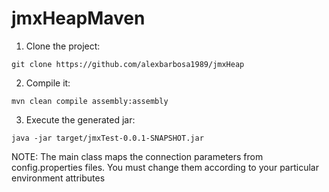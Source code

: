# jmxHeapMaven

1. Clone the project:

~~~
git clone https://github.com/alexbarbosa1989/jmxHeap
~~~

2. Compile it:

~~~
mvn clean compile assembly:assembly
~~~

3. Execute the generated jar:

~~~
java -jar target/jmxTest-0.0.1-SNAPSHOT.jar
~~~

NOTE: The main class maps the connection parameters from config.properties files. You must change them according to your particular environment attributes
